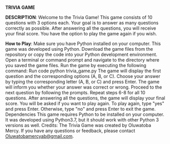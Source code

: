 **TRIVIA GAME**

**DESCRIPTION**: Welcome to the Trivia Game! This game consists of 10 questions with 3 options each. Your
goal is to answer as many questions correctly as possible. After answering all the questions,
you will receive your final score. You have the option to play the game again if you wish.

**How to Play**:
Make sure you have Python installed on your computer. This game was developed using Python.
Download the game files from the repository or copy the code into your Python development
environment.
Open a terminal or command prompt and navigate to the directory where you saved the
game files.
Run the game by executing the following command:
Run code
python trivia_game.py
The game will display the first question and the corresponding options (A, B, or C).
Choose your answer by typing the corresponding letter (A, B, or C) and press Enter.
The game will inform you whether your answer was correct or wrong.
Proceed to the next question by following the prompts.
Repeat steps 6-8 for all 10 questions.
After answering all the questions, the game will display your final score.
You will be asked if you want to play again. To play again, type "yes" and press Enter.
Otherwise, type "no" and press Enter to exit the game.
Dependencies
This game requires Python to be installed on your computer. It was developed using Python3.7, but it should work with other Python 3 versions as well.
Credits:
The Trivia Game was created by Oluwatoba Mercy. If you have any questions or feedback,
please contact Oluwatobamercyab@gmail.com.
